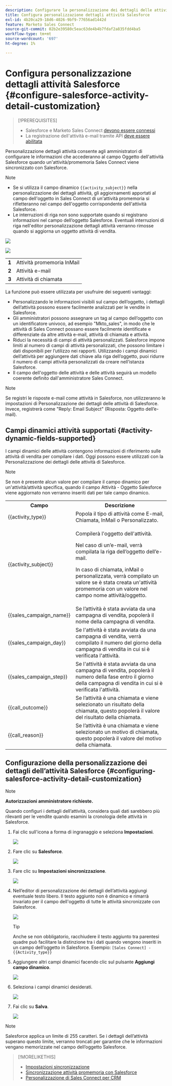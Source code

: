 ```yaml
---
description: Configurare la personalizzazione dei dettagli delle attività di Salesforce - Documenti Marketo - Documentazione del prodotto
title: Configura personalizzazione dettagli attività Salesforce
exl-id: 4b20ca29-18d6-4026-9bf9-77656ad1442d
feature: Marketo Sales Connect
source-git-commit: 02b2e39580c5eac63de4b4b7fdaf2a835fdd4ba5
workflow-type: tm+mt
source-wordcount: '697'
ht-degree: 1%

---
```


# Configura personalizzazione dettagli attività Salesforce {#configure-salesforce-activity-detail-customization}

>[!PREREQUISITES]
>
>* Salesforce e Marketo Sales Connect [ devono essere connessi](/help/marketo/product-docs/marketo-sales-connect/crm/salesforce-integration/connect-your-sales-connect-account-to-salesforce.md)
>* La registrazione dell&#39;attività e-mail tramite API [ deve essere abilitata](/help/marketo/product-docs/marketo-sales-connect/crm/salesforce-integration/salesforce-sync-settings.md)

Personalizzazione dettagli attività consente agli amministratori di configurare le informazioni che accederanno al campo Oggetto dell&#39;attività Salesforce quando un&#39;attività/promemoria Sales Connect viene sincronizzato con Salesforce.

>[!NOTE]
>
>* Se si utilizza il campo dinamico `{{activity_subject}}` nella personalizzazione dei dettagli attività, gli aggiornamenti apportati al campo dell&#39;oggetto in Sales Connect di un&#39;attività promemoria si rifletteranno nel campo dell&#39;oggetto corrispondente dell&#39;attività Salesforce.
>* Le interruzioni di riga non sono supportate quando si registrano informazioni nel campo dell’oggetto Salesforce. Eventuali interruzioni di riga nell&#39;editor personalizzazione dettagli attività verranno rimosse quando si aggiorna un oggetto attività di vendita.

![](assets/configure-salesforce-activity-detail-customization-1.png)

![](assets/configure-salesforce-activity-detail-customization-2.png)

<table>
 <tr>
  <td><strong>1</td>
  <td>Attività promemoria InMail</td>
 </tr>
 <tr>
  <td><strong>2</td>
  <td>Attività e-mail</td>
 </tr>
 <tr>
  <td><strong>3</td>
  <td>Attività di chiamata</td>
 </tr>
</table>

La funzione può essere utilizzata per usufruire dei seguenti vantaggi:

* Personalizzando le informazioni visibili sul campo dell’oggetto, i dettagli dell’attività possono essere facilmente analizzati per le vendite in Salesforce.
* Gli amministratori possono assegnare un tag al campo dell’oggetto con un identificatore univoco, ad esempio &quot;Mkto_sales&quot;, in modo che le attività di Sales Connect possano essere facilmente identificate e differenziate da altre attività e-mail, attività di chiamata e attività.
* Riduci la necessità di campi di attività personalizzati. Salesforce impone limiti al numero di campi di attività personalizzati, che possono limitare i dati disponibili per l’utilizzo nei rapporti. Utilizzando i campi dinamici dell’attività per aggiungere dati chiave alla riga dell’oggetto, puoi ridurre il numero di campi attività personalizzati da creare nell’istanza Salesforce.
* Il campo dell&#39;oggetto delle attività e delle attività seguirà un modello coerente definito dall&#39;amministratore Sales Connect.

>[!NOTE]
>
>Se registri le risposte e-mail come attività in Salesforce, non utilizzeranno le impostazioni di Personalizzazione dei dettagli delle attività di Salesforce. Invece, registrerà come &quot;Reply: Email Subject&quot; (Risposta: Oggetto dell’e-mail).

## Campi dinamici attività supportati {#activity-dynamic-fields-supported}

I campi dinamici delle attività contengono informazioni di riferimento sulle attività di vendita per compilare i dati. Oggi possono essere utilizzati con la Personalizzazione dei dettagli delle attività di Salesforce.

>[!NOTE]
>
>Se non è presente alcun valore per compilare il campo dinamico per un&#39;attività/attività specifica, quando il campo Attività - Oggetto Salesforce viene aggiornato non verranno inseriti dati per tale campo dinamico.

<table>
 <tr>
  <th>Campo</th>
  <th>Descrizione</th>
 </tr>
 <tr>
  <td>{{activity_type}}</td>
  <td>Popola il tipo di attività come E-mail, Chiamata, InMail o Personalizzato.</td>
 </tr>
 <tr>
  <td>{{activity_subject}}</td>
  <td><p>Compilerà l'oggetto dell'attività.</p>
      <p>Nel caso di un’e-mail, verrà compilata la riga dell’oggetto dell’e-mail.</p>
      <p>In caso di chiamata, inMail o personalizzata, verrà compilato un valore se è stata creata un'attività promemoria con un valore nel campo nome attività/oggetto.</p></td>
 </tr>
 <tr>
  <td>{{sales_campaign_name}}</td>
  <td>Se l’attività è stata avviata da una campagna di vendita, popolerà il nome della campagna di vendita.</td>
 </tr>
 <tr>
  <td>{{sales_campaign_day}}</td>
  <td>Se l'attività è stata avviata da una campagna di vendita, verrà compilato il numero del giorno della campagna di vendita in cui si è verificata l'attività.</td>
 </tr>
 <tr>
  <td>{{sales_campaign_step}}</td>
  <td>Se l'attività è stata avviata da una campagna di vendita, popolerà il numero della fase entro il giorno della campagna di vendita in cui si è verificata l'attività.</td>
 </tr>
 <tr>
  <td>{{call_outcome}}</td>
  <td>Se l’attività è una chiamata e viene selezionato un risultato della chiamata, questo popolerà il valore del risultato della chiamata.</td>
 </tr>
 <tr>
  <td>{{call_reason}}</td>
  <td>Se l’attività è una chiamata e viene selezionato un motivo di chiamata, questo popolerà il valore del motivo della chiamata.</td>
 </tr>
</table>

## Configurazione della personalizzazione dei dettagli dell’attività Salesforce {#configuring-salesforce-activity-detail-customization}

>[!NOTE]
>
>**Autorizzazioni amministratore richieste.**

Quando configuri i dettagli dell’attività, considera quali dati sarebbero più rilevanti per le vendite quando esamini la cronologia delle attività in Salesforce.

1. Fai clic sull&#39;icona a forma di ingranaggio e seleziona **Impostazioni**.

   ![](assets/configure-salesforce-activity-detail-customization-3.png)

1. Fare clic su **Salesforce**.

   ![](assets/configure-salesforce-activity-detail-customization-4.png)

1. Fare clic su **Impostazioni sincronizzazione**.

   ![](assets/configure-salesforce-activity-detail-customization-5.png)

1. Nell’editor di personalizzazione dei dettagli dell’attività aggiungi eventuale testo libero. Il testo aggiunto non è dinamico e rimarrà invariato per il campo dell&#39;oggetto di tutte le attività sincronizzate con Salesforce.

   ![](assets/configure-salesforce-activity-detail-customization-6.png)

   >[!TIP]
   >
   >Anche se non obbligatorio, racchiudere il testo aggiunto tra parentesi quadre può facilitare la distinzione tra i dati quando vengono inseriti in un campo dell’oggetto in Salesforce. Esempio: `[Sales Connect] - {{Activity_type}}`

1. Aggiungere altri campi dinamici facendo clic sul pulsante **Aggiungi campo dinamico**.

   ![](assets/configure-salesforce-activity-detail-customization-7.png)

1. Seleziona i campi dinamici desiderati.

   ![](assets/configure-salesforce-activity-detail-customization-8.png)

1. Fai clic su **Salva**.

   ![](assets/configure-salesforce-activity-detail-customization-9.png)

>[!NOTE]
>
>Salesforce applica un limite di 255 caratteri. Se i dettagli dell’attività superano questo limite, verranno troncati per garantire che le informazioni vengano memorizzate nel campo dell’oggetto Salesforce.

>[!MORELIKETHIS]
>
>* [Impostazioni sincronizzazione](/help/marketo/product-docs/marketo-sales-connect/crm/salesforce-integration/salesforce-sync-settings.md)
>* [Sincronizzazione attività promemoria con Salesforce](/help/marketo/product-docs/marketo-sales-connect/tasks/reminder-task-sync-with-salesforce.md)
>* [Personalizzazione di Sales Connect per CRM](/help/marketo/product-docs/marketo-sales-connect/crm/salesforce-customization/sales-connect-customizations-for-crm.md)
